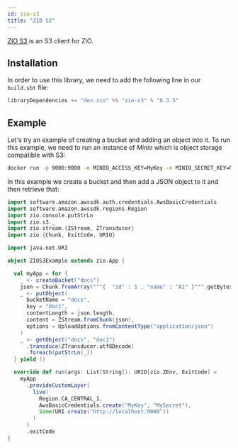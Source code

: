 ```yaml
---
id: zio-s3
title: "ZIO S3"
---
```


[ZIO S3](https://github.com/zio/zio-s3) is an S3 client for ZIO.

## Installation

In order to use this library, we need to add the following line in our `build.sbt` file:

```scala
libraryDependencies += "dev.zio" %% "zio-s3" % "0.3.5" 
```

## Example

Let's try an example of creating a bucket and adding an object into it. To run this example, we need to run an instance of _Minio_ which is object storage compatible with S3:

```bash
docker run -p 9000:9000 -e MINIO_ACCESS_KEY=MyKey -e MINIO_SECRET_KEY=MySecret minio/minio  server --compat /data
```

In this example we create a bucket and then add a JSON object to it and then retrieve that:

```scala
import software.amazon.awssdk.auth.credentials.AwsBasicCredentials
import software.amazon.awssdk.regions.Region
import zio.console.putStrLn
import zio.s3._
import zio.stream.{ZStream, ZTransducer}
import zio.{Chunk, ExitCode, URIO}

import java.net.URI

object ZIOS3Example extends zio.App {

  val myApp = for {
    _ <- createBucket("docs")
    json = Chunk.fromArray("""{  "id" : 1 , "name" : "A1" }""".getBytes)
    _ <- putObject(
      bucketName = "docs",
      key = "doc1",
      contentLength = json.length,
      content = ZStream.fromChunk(json),
      options = UploadOptions.fromContentType("application/json")
    )
    _ <- getObject("docs", "doc1")
      .transduce(ZTransducer.utf8Decode)
      .foreach(putStrLn(_))
  } yield ()

  override def run(args: List[String]): URIO[zio.ZEnv, ExitCode] =
    myApp
      .provideCustomLayer(
        live(
          Region.CA_CENTRAL_1,
          AwsBasicCredentials.create("MyKey", "MySecret"),
          Some(URI.create("http://localhost:9000"))
        )
      )
      .exitCode
}
```
